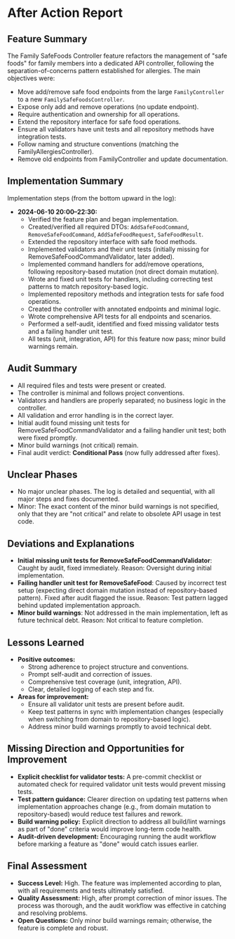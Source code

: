 # After Action Report

## Feature Summary
The Family SafeFoods Controller feature refactors the management of "safe foods" for family members into a dedicated API controller, following the separation-of-concerns pattern established for allergies. The main objectives were:
- Move add/remove safe food endpoints from the large `FamilyController` to a new `FamilySafeFoodsController`.
- Expose only add and remove operations (no update endpoint).
- Require authentication and ownership for all operations.
- Extend the repository interface for safe food operations.
- Ensure all validators have unit tests and all repository methods have integration tests.
- Follow naming and structure conventions (matching the FamilyAllergiesController).
- Remove old endpoints from FamilyController and update documentation.

## Implementation Summary
Implementation steps (from the bottom upward in the log):
- **2024-06-10 20:00–22:30:**
  - Verified the feature plan and began implementation.
  - Created/verified all required DTOs: `AddSafeFoodCommand`, `RemoveSafeFoodCommand`, `AddSafeFoodRequest`, `SafeFoodResult`.
  - Extended the repository interface with safe food methods.
  - Implemented validators and their unit tests (initially missing for RemoveSafeFoodCommandValidator, later added).
  - Implemented command handlers for add/remove operations, following repository-based mutation (not direct domain mutation).
  - Wrote and fixed unit tests for handlers, including correcting test patterns to match repository-based logic.
  - Implemented repository methods and integration tests for safe food operations.
  - Created the controller with annotated endpoints and minimal logic.
  - Wrote comprehensive API tests for all endpoints and scenarios.
  - Performed a self-audit, identified and fixed missing validator tests and a failing handler unit test.
  - All tests (unit, integration, API) for this feature now pass; minor build warnings remain.

## Audit Summary
- All required files and tests were present or created.
- The controller is minimal and follows project conventions.
- Validators and handlers are properly separated; no business logic in the controller.
- All validation and error handling is in the correct layer.
- Initial audit found missing unit tests for RemoveSafeFoodCommandValidator and a failing handler unit test; both were fixed promptly.
- Minor build warnings (not critical) remain.
- Final audit verdict: **Conditional Pass** (now fully addressed after fixes).

## Unclear Phases
- No major unclear phases. The log is detailed and sequential, with all major steps and fixes documented.
- Minor: The exact content of the minor build warnings is not specified, only that they are "not critical" and relate to obsolete API usage in test code.

## Deviations and Explanations
- **Initial missing unit tests for RemoveSafeFoodCommandValidator**: Caught by audit, fixed immediately. Reason: Oversight during initial implementation.
- **Failing handler unit test for RemoveSafeFood**: Caused by incorrect test setup (expecting direct domain mutation instead of repository-based pattern). Fixed after audit flagged the issue. Reason: Test pattern lagged behind updated implementation approach.
- **Minor build warnings**: Not addressed in the main implementation, left as future technical debt. Reason: Not critical to feature completion.

## Lessons Learned
- **Positive outcomes:**
  - Strong adherence to project structure and conventions.
  - Prompt self-audit and correction of issues.
  - Comprehensive test coverage (unit, integration, API).
  - Clear, detailed logging of each step and fix.
- **Areas for improvement:**
  - Ensure all validator unit tests are present before audit.
  - Keep test patterns in sync with implementation changes (especially when switching from domain to repository-based logic).
  - Address minor build warnings promptly to avoid technical debt.

## Missing Direction and Opportunities for Improvement
- **Explicit checklist for validator tests:** A pre-commit checklist or automated check for required validator unit tests would prevent missing tests.
- **Test pattern guidance:** Clearer direction on updating test patterns when implementation approaches change (e.g., from domain mutation to repository-based) would reduce test failures and rework.
- **Build warning policy:** Explicit direction to address all build/lint warnings as part of "done" criteria would improve long-term code health.
- **Audit-driven development:** Encouraging running the audit workflow before marking a feature as "done" would catch issues earlier.

## Final Assessment
- **Success Level:** High. The feature was implemented according to plan, with all requirements and tests ultimately satisfied.
- **Quality Assessment:** High, after prompt correction of minor issues. The process was thorough, and the audit workflow was effective in catching and resolving problems.
- **Open Questions:** Only minor build warnings remain; otherwise, the feature is complete and robust. 